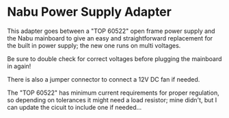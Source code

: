 # Nabu Power Supply Adapter

This adapter goes between a "TOP 60522" open frame power supply and the Nabu mainboard to give an easy and straightforward replacement for the built in power supply; the new one runs on multi voltages. 

Be sure to double check for correct voltages before plugging the mainboard in again!

There is also a jumper connector to connect a 12V DC fan if needed.

The "TOP 60522" has minimum current requirements for proper regulation, so depending on tolerances it might need a load resistor; mine didn't, but I can update the cicuit to include one if needed...
